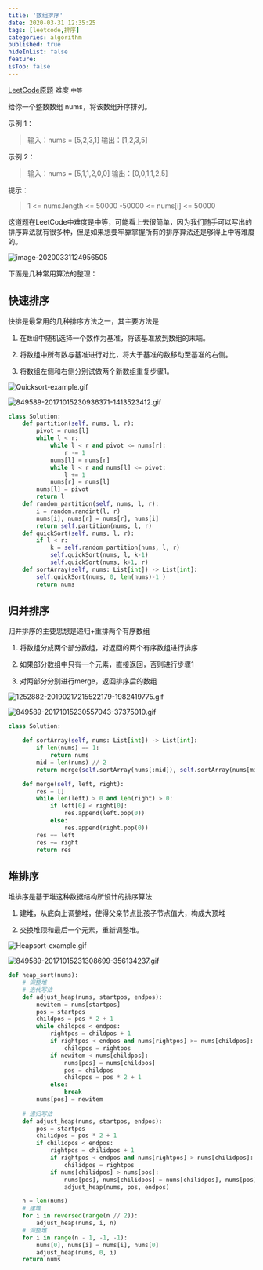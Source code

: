 ```yaml
---
title: '数组排序'
date: 2020-03-31 12:35:25
tags: [leetcode,排序]
categories: algorithm
published: true
hideInList: false
feature: 
isTop: false
---
```

[LeetCode原题](https://leetcode-cn.com/problems/sort-an-array/)
难度 `中等`

给你一个整数数组 nums，将该数组升序排列。

示例 1：

>输入：nums = [5,2,3,1]
输出：[1,2,3,5]



示例 2：

>输入：nums = [5,1,1,2,0,0]
输出：[0,0,1,1,2,5]


提示：

>1 <= nums.length <= 50000
-50000 <= nums[i] <= 50000

<!-- more -->

这道题在LeetCode中难度是中等，可能看上去很简单，因为我们随手可以写出的排序算法就有很多种，但是如果想要牢靠掌握所有的排序算法还是够得上中等难度的。

![image-20200331124956505](https://tva1.sinaimg.cn/large/00831rSTgy1gdd0lpe3c1j314e0jy7ai.jpg)

下面是几种常用算法的整理：

## 快速排序

快排是最常用的几种排序方法之一，其主要方法是

1. 在`数组`中随机选择一个数作为基准，将该基准放到数组的末端。

2. 将数组中所有数与基准进行对比，将大于基准的数移动至基准的右侧。

3. 将数组左侧和右侧分别试做两个新数组重复步骤1。
   

![Quicksort-example.gif](https://tva1.sinaimg.cn/large/00831rSTly1gdd3e5ci79g308c050adl.gif)

![849589-20171015230936371-1413523412.gif](https://tva1.sinaimg.cn/large/00831rSTly1gdd3esbt4xg30mj0707d3.gif)

```Python
class Solution:
    def partition(self, nums, l, r):
        pivot = nums[l]
        while l < r:
            while l < r and pivot <= nums[r]:
                r -= 1
            nums[l] = nums[r] 
            while l < r and nums[l] <= pivot:
                l += 1 
            nums[r] = nums[l]
        nums[l] = pivot
        return l
    def random_partition(self, nums, l, r):
        i = random.randint(l, r)
        nums[i], nums[r] = nums[r], nums[i]  
        return self.partition(nums, l, r)
    def quickSort(self, nums, l, r):
        if l < r:
            k = self.random_partition(nums, l, r)
            self.quickSort(nums, l, k-1)
            self.quickSort(nums, k+1, r)
    def sortArray(self, nums: List[int]) -> List[int]:
        self.quickSort(nums, 0, len(nums)-1 )
        return nums
```

## 归并排序

归并排序的主要思想是递归+重排两个有序数组

1. 将数组分成两个部分数组，对返回的两个有序数组进行排序

2. 如果部分数组中只有一个元素，直接返回，否则进行步骤1

3. 对两部分分别进行merge，返回排序后的数组

![1252882-20190217215522179-1982419775.gif](https://tva1.sinaimg.cn/large/00831rSTly1gdd3eznsbtg308c05040s.gif)

![849589-20171015230557043-37375010.gif](https://tva1.sinaimg.cn/large/00831rSTly1gdd3f58ue5g30mj0e1qcv.gif)

```Python
class Solution:

    def sortArray(self, nums: List[int]) -> List[int]:
        if len(nums) == 1: 
            return nums
        mid = len(nums) // 2
        return merge(self.sortArray(nums[:mid]), self.sortArray(nums[mid:]))

    def merge(self, left, right):
        res = []
        while len(left) > 0 and len(right) > 0:
            if left[0] < right[0]:
                res.append(left.pop(0))
            else:
                res.append(right.pop(0))
        res += left
        res += right
        return res 
```

## 堆排序

堆排序是基于堆这种数据结构所设计的排序算法

1. 建堆，从底向上调整堆，使得父亲节点比孩子节点值大，构成大顶堆

2. 交换堆顶和最后一个元素，重新调整堆。

![Heapsort-example.gif](https://tva1.sinaimg.cn/large/00831rSTly1gdd3fdaxudg309q07sk90.gif)

![849589-20171015231308699-356134237.gif](https://tva1.sinaimg.cn/large/00831rSTly1gdd3fhzlzbg30f70a4u0x.gif)

```Python
def heap_sort(nums):
    # 调整堆
    # 迭代写法
    def adjust_heap(nums, startpos, endpos):
        newitem = nums[startpos]
        pos = startpos
        childpos = pos * 2 + 1
        while childpos < endpos:
            rightpos = childpos + 1
            if rightpos < endpos and nums[rightpos] >= nums[childpos]:
                childpos = rightpos
            if newitem < nums[childpos]:
                nums[pos] = nums[childpos]
                pos = childpos
                childpos = pos * 2 + 1
            else:
                break
        nums[pos] = newitem
    
    # 递归写法
    def adjust_heap(nums, startpos, endpos):
        pos = startpos
        chilidpos = pos * 2 + 1
        if chilidpos < endpos:
            rightpos = chilidpos + 1
            if rightpos < endpos and nums[rightpos] > nums[chilidpos]:
                chilidpos = rightpos
            if nums[chilidpos] > nums[pos]:
                nums[pos], nums[chilidpos] = nums[chilidpos], nums[pos]
                adjust_heap(nums, pos, endpos)

    n = len(nums)
    # 建堆
    for i in reversed(range(n // 2)):
        adjust_heap(nums, i, n)
    # 调整堆
    for i in range(n - 1, -1, -1):
        nums[0], nums[i] = nums[i], nums[0]
        adjust_heap(nums, 0, i)
    return nums

```

